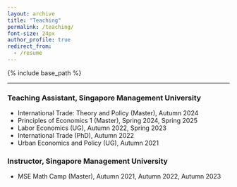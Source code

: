```yaml
---
layout: archive
title: "Teaching"
permalink: /teaching/
font-size: 24px
author_profile: true
redirect_from:
  - /resume
---
```



{% include base_path %}

---

### Teaching Assistant, Singapore Management University
* International Trade: Theory and Policy (Master), Autumn 2024
* Principles of Economics 1 (Master), Spring 2024, Spring 2025
* Labor Economics (UG), Autumn 2022, Spring 2023
* International Trade (PhD), Autumn 2022
* Urban Economics and Policy (UG), Autumn 2021

### Instructor, Singapore Management University
* MSE Math Camp (Master), Autumn 2021, Autumn 2022, Autumn 2023
